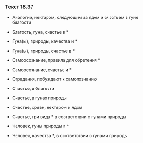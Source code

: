 ### Текст 18.37

- Аналогии, нектаром, следующим за ядом и счастьем в гуне благости

- Благость, гуна, счастье в *

- Гуна(ы), природы, качества и *

- Гуна(ы), природы, счастье в *

- Самоосознание, правила для обретения *

- Самоосознание, счастье и *

- Страдания, побуждают к самопознанию

- Счастье, в благости

- Счастье, в гунах природы

- Счастье, сравн, нектаром и ядом

- Счастье, три вида * в соответствии с гунами природы

- Человек, гуны природы и *

- Человек, качества *, в соответствии с гунами природы
	
